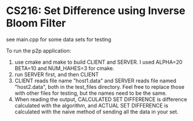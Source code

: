 # CS216: Set Difference using Inverse Bloom Filter

see main.cpp for some data sets for testing

To run the p2p application:
1. use cmake and make to build CLIENT and SERVER. I used ALPHA=20 BETA=10 and NUM_HAHES=3 for cmake.
2. run SERVER first, and then CLIENT
3. CLIENT reads file name "host1.data" and SERVER reads file named "host2.data", both in the test_files directory. Feel free to replace those with other files for testing, but the names need to be the same.
4. When reading the output, CALCULATED SET DIFFERENCE is difference calculated with the algorithm, and ACTUAL SET DIFFERENCE is calculated with the naive method of sending all the data in your set.
